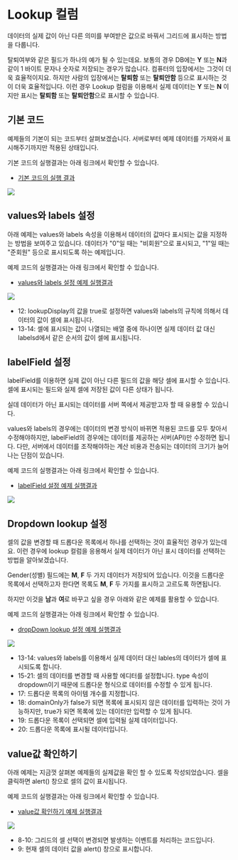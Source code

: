 # Lookup 컬럼

데이터의 실제 값이 아닌 다른 의미를 부여받은 값으로 바꿔서 그리드에 표시하는 방법을 다룹니다.

탈퇴여부와 같은 필드가 하나의 예가 될 수 있는데요.
보통의 경우 DB에는 **Y** 또는 **N**과 같이 1 바이트 문자나 숫자로 저장되는 경우가 많습니다.
컴퓨터의 입장에서는 그것이 더욱 효율적이지요.
하지만 사람의 입장에서는 **탈퇴함** 또는 **탈퇴안함** 등으로 표시하는 것이 더욱 효율적입니다.
이런 경우 Lookup 컬럼을 이용해서 실제 데이터는 **Y** 또는 **N** 이지만 표시는 **탈퇴함** 또는 **탈퇴안함**으로 표시할 수 있습니다.


## 기본 코드

예제들의 기본이 되는 코드부터 살펴보겠습니다.
서버로부터 예제 데이터를 가져와서 표시해주기까지만 적용된 상태입니다.

기본 코드의 실행결과는 아래 링크에서 확인할 수 있습니다.
* [기본 코드의 실행 결과](http://10bun.tv/samples/realgrid2/part-1/10/step-00.html)

![](./code-001.png)


## values와 labels 설정

아래 예제는 values와 labels 속성을 이용해서 데이터의 값마다 표시되는 값을 지정하는 방법을 보여주고 있습니다. 
데이터가 "0"일 때는 "비회원"으로 표시되고, "1"일 때는 "준회원" 등으로 표시되도록 하는 예제입니다.

예제 코드의 실행결과는 아래 링크에서 확인할 수 있습니다.
* [values와 labels 설정 예제 실행결과](http://10bun.tv/samples/realgrid2/part-1/10/step-01.html)

![](./code-002.png)
* 12: lookupDisplay의 값을 true로 설정하면 values와 labels의 규칙에 의해서 데이터의 값이 셀에 표시됩니다.
* 13-14: 셀에 표시되는 값이 나열되는 배열 중에 하나이면 실제 데이터 값 대신 labelsd에서 같은 순서의 값이 셀에 표시됩니다.


## labelField 설정

labelField를 이용하면 실제 값이 아닌 다른 필드의 값을 해당 셀에 표시할 수 있습니다.
셀에 표시되는 필드와 실제 셀에 저장된 값이 다른 상태가 됩니다.

실데 데이터가 아닌 표시되는 데이터를 서버 쪽에서 제공받고자 할 때 유용할 수 있습니다.

values와 labels의 경우에는 데이터의 변경 방식이 바뀌면 적용된 코드를 모두 찾아서 수정해야하지만,
labelField의 경우에는 데이터를 제공하는 서버(API)만 수정하면 됩니다.
다만, 서버에서 데이터를 조작해야하는 계산 비용과 전송되는 데이터의 크기가 늘어나는 단점이 있습니다.

예제 코드의 실행결과는 아래 링크에서 확인할 수 있습니다.
* [labelField 설정 예제 실행결과](http://10bun.tv/samples/realgrid2/part-1/10/step-02.html)

![](./code-003.png)


## Dropdown lookup 설정

셀의 값을 변경할 때 드롭다운 목록에서 하나를 선택하는 것이 효율적인 경우가 있는데요.
이런 경우에 lookup 컬럼을 응용해서 실제 데이터가 아닌 표시 데이터를 선택하는 방법을 알아보겠습니다.

Gender(성별) 필드에는 **M**, **F** 두 가지 데이터가 저장되어 있습니다.
이것을 드롭다운 목록에서 선택하고자 한다면 목록도 **M**, **F** 두 가지를 표시하고 고르도록 하면됩니다.

하지만 이것을 **남**과 **여**로 바꾸고 싶을 경우 아래와 같은 예제를 활용할 수 있습니다.

예제 코드의 실행결과는 아래 링크에서 확인할 수 있습니다.
* [dropDown lookup 설정 예제 실행결과](http://10bun.tv/samples/realgrid2/part-1/10/step-03.html)

![](./code-004.png)
* 13-14: values와 labels를 이용해서 실제 데이터 대신 lables의 데이터가 셀에 표시되도록 합니다.
* 15-21: 셀의 데이터를 변경할 때 사용할 에디터를 설정합니다. type 속성이 dropdown이기 때문에 드롭다운 형식으로 데이터를 수정할 수 있게 됩니다.
* 17: 드롭다운 목록의 아이템 개수를 지정합니다.
* 18: domainOnly가 false가 되면 목록에 표시되지 않은 데이터를 입력하는 것이 가능하지만, true가 되면 목록에 있는 데이터만 입력할 수 있게 됩니다.
* 19: 드롭다운 목록이 선택되면 셀에 입력될 실제 데이터입니다.
* 20: 드롭다운 목록에 표시될 데이터입니다.


## value값 확인하기

아래 예제는 지금껏 살펴본 예제들의 실제값을 확인 할 수 있도록 작성되었습니다.
셀을 클릭하면 alert() 창으로 셀의 값이 표시됩니다.

예제 코드의 실행결과는 아래 링크에서 확인할 수 있습니다.
* [value값 확인하기 예제 실행결과](http://10bun.tv/samples/realgrid2/part-1/10/step-04.html)

![](./code-005.png)
* 8-10: 그리드의 셀 선택이 변경되면 발생하는 이벤트를 처리하는 코드입니다.
* 9: 현재 셀의 데이터 값을 alert() 창으로 표시합니다.
